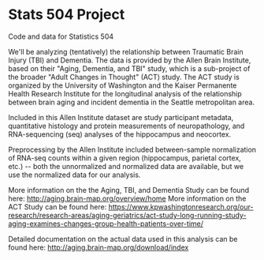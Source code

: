 # Stats 504 Project
Code and data for Statistics 504

We'll be analyzing (tentatively) the relationship between Traumatic Brain Injury (TBI) and Dementia.  The data is provided by the Allen Brain Institute, based on their "Aging, Dementia, and TBI" study, which is a sub-project of the broader "Adult Changes in Thought" (ACT) study.  The ACT study is organized by the University of Washington and the Kaiser Permanente Health Research Institute for the longitudinal analysis of the relationship between brain aging and incident dementia in the Seattle metropolitan area.

Included in this Allen Institute dataset are study participant metadata, quantitative histology and protein measurements of neuropathology, and RNA-sequencing (seq) analyses of the hippocampus and neocortex.

Preprocessing by the Allen Institute included between-sample normalization of RNA-seq counts within a given region (hippocampus, parietal cortex, etc.) -- both the unnormalized and normalized data are available, but we use the normalized data for our analysis.

More information on the the Aging, TBI, and Dementia Study can be found here: http://aging.brain-map.org/overview/home
More information on the ACT Study can be found here: https://www.kpwashingtonresearch.org/our-research/research-areas/aging-geriatrics/act-study-long-running-study-aging-examines-changes-group-health-patients-over-time/

Detailed documentation on the actual data used in this analysis can be found here: http://aging.brain-map.org/download/index
